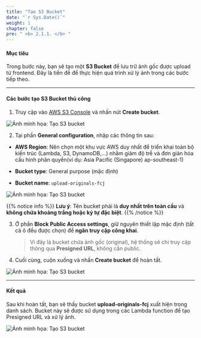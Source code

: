 ```yaml
---
title: "Tạo S3 Bucket"
date: "`r Sys.Date()`"
weight: 1
chapter: false
pre: " <b> 2.1.1. </b> "
---
```


#### Mục tiêu

Trong bước này, bạn sẽ tạo một **S3 Bucket** để lưu trữ ảnh gốc được upload từ frontend. Đây là tiền đề để thực hiện quá trình xử lý ảnh trong các bước tiếp theo.

---

#### Các bước tạo S3 Bucket thủ công

1. Truy cập vào [AWS S3 Console](https://s3.console.aws.amazon.com/s3/) và nhấn nút **Create bucket**.

![Ảnh minh họa: Tạo S3 bucket](/images/2-image-upload-and-resize/2.1-upload-original-image/001.png)

2. Tại phần **General configuration**, nhập các thông tin sau:

- **AWS Region**: Nên chọn một khu vực AWS duy nhất để triển khai toàn bộ kiến trúc (Lambda, S3, DynamoDB,...) nhằm giảm độ trễ và đơn giản hóa cấu hình phân quyền(ví dụ: Asia Pacific (Singapore) ap-southeast-1)

- **Bucket type**: General purpose (mặc định)

- **Bucket name**: `upload-originals-fcj`

![Ảnh minh họa: Tạo S3 bucket](/images/2-image-upload-and-resize/2.1-upload-original-image/001.png)

{{% notice info %}}
  **Lưu ý**: Tên bucket phải là **duy nhất trên toàn cầu** và **không chứa khoảng trắng hoặc ký tự đặc biệt**.
{{% /notice %}}

3. Ở phần **Block Public Access settings**, giữ nguyên thiết lập mặc định (tất cả ô đều được chọn) để **ngăn truy cập công khai**.

   > Vì đây là bucket chứa ảnh gốc (original), hệ thống sẽ chỉ truy cập thông qua **Presigned URL**, không cần public.

4. Cuối cùng, cuộn xuống và nhấn **Create bucket** để hoàn tất.

![Ảnh minh họa: Tạo S3 bucket](/images/2-image-upload-and-resize/2.1-upload-original-image/003.png)

---

#### Kết quả

Sau khi hoàn tất, bạn sẽ thấy bucket **upload-originals-fcj** xuất hiện trong danh sách. Bucket này sẽ được sử dụng trong các Lambda function để tạo Presigned URL và xử lý ảnh.

![Ảnh minh họa: Tạo S3 bucket](/images/2-image-upload-and-resize/2.1-upload-original-image/004.png)

